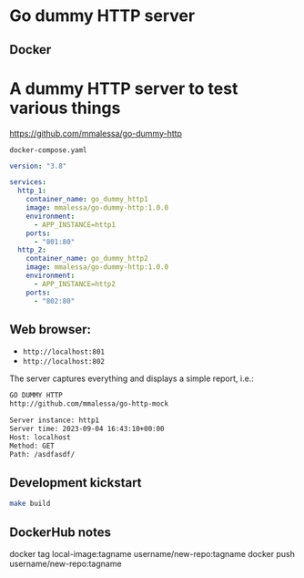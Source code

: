 # Go dummy HTTP server


## Docker
# A dummy HTTP server to test various things
https://github.com/mmalessa/go-dummy-http

`docker-compose.yaml`
```yaml
version: "3.8"

services:
  http_1:
    container_name: go_dummy_http1
    image: mmalessa/go-dummy-http:1.0.0
    environment:
      - APP_INSTANCE=http1
    ports:
      - "801:80"
  http_2:
    container_name: go_dummy_http2
    image: mmalessa/go-dummy-http:1.0.0
    environment:
      - APP_INSTANCE=http2
    ports:
      - "802:80"
```

## Web browser:
- `http://localhost:801`
- `http://localhost:802`

The server captures everything and displays a simple report, i.e.:
```txt
GO DUMMY HTTP
http://github.com/mmalessa/go-http-mock

Server instance: http1
Server time: 2023-09-04 16:43:10+00:00
Host: localhost
Method: GET
Path: /asdfasdf/
```

## Development kickstart
```sh
make build

```

## DockerHub notes
docker tag local-image:tagname username/new-repo:tagname
docker push username/new-repo:tagname